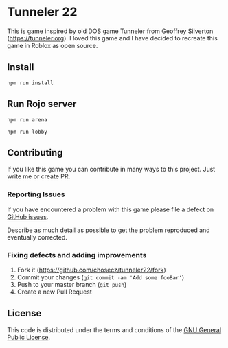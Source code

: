 # Tunneler 22

This is game inspired by old DOS game Tunneler from Geoffrey Silverton (https://tunneler.org). I loved this game and I have decided to recreate this game in Roblox as open source.

## Install
```npm run install```
## Run Rojo server
```npm run arena```

```npm run lobby```

## Contributing

If you like this game you can contribute in many ways to this project. Just write me or create PR.

### Reporting Issues

If you have encountered a problem with this game please file a defect on [GitHub issues].

Describe as much detail as possible to get the problem reproduced and eventually corrected.

### Fixing defects and adding improvements

1. Fork it (<https://github.com/chosecz/tunneler22/fork>)
2. Commit your changes (`git commit -am 'Add some fooBar'`)
3. Push to your master branch (`git push`)
4. Create a new Pull Request

## License

This code is distributed under the terms and conditions of the [GNU General Public License](LICENSE).

[github issues]: https://github.com/chosecz/tunneler22/issues
